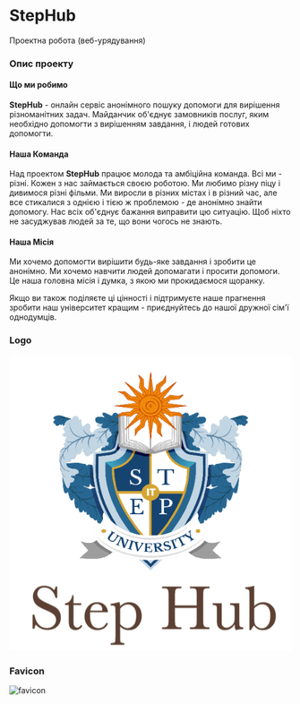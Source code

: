 # StepHub
Проектна робота (веб-урядування)

### Опис проекту

#### Що ми робимо
**StepHub** - онлайн сервіс анонімного пошуку допомоги для вирішення різноманітних задач. Майданчик об'єднує замовників послуг, яким необхідно допомогти з вирішенням завдання, і людей готових допомогти. 

#### Наша Команда
Над проектом **StepHub** працює молода та амбіційна команда. Всі ми - різні. Кожен з нас займається своєю роботою. Ми любимо різну піцу і дивимося різні фільми. Ми виросли в різних містах і в різний час, але все стикалися з однією і тією ж проблемою - де анонімно знайти допомогу. Нас всіх об'єднує бажання виправити цю ситуацію. Щоб ніхто не засуджував людей за те, що вони чогось не знають.

#### Наша Місія
Ми хочемо допомогти вирішити будь-яке завдання і зробити це анонімно. Ми хочемо навчити людей допомагати і просити допомоги. Це наша головна місія і думка, з якою ми прокидаємося щоранку.

Якщо ви також поділяєте ці цінності і підтримуєте наше прагнення зробити наш університет кращим - приєднуйтесь до нашої дружної сім'ї однодумців.
### Logo
![logo](img/logo.png)
### Favicon
![favicon](img/favicon-32x32.png)
